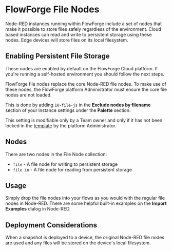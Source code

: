 # FlowForge File Nodes

Node-RED instances running within FlowForge include a set of nodes that make it possible
to store files safely regardless of the environment. 
Cloud based instances can read and write to persistent storage using these nodes.
Edge devices will store files on its local filesystem.

## Enabling Persistent File Storage

These nodes are enabled by default on the FlowForge Cloud platform. If you're
running a self-hosted environment you should follow the next steps.

FlowForge file nodes replace the core Node-RED file nodes. To make use of these
nodes, the FlowForge platform Administrator must ensure the core file nodes are 
not loaded.

This is done by adding `10-file-js` in the **Exclude nodes by filename** 
section of your instance settings under the **Palette** section.

This setting is modifiable only by a Team owner and only if it has not been
locked in the [template](concepts.md#template) by the platform Administrator.

## Nodes

There are two nodes in the File Node collection:

- `file` - A file node for writing to persistent storage
- `file in` - A file node for reading from persistent storage

## Usage

Simply drop the file nodes into your flows as you would with the regular file nodes in Node-RED. 
There are some helpful built-in examples on the **Import Examples** dialog in Node-RED.

## Deployment Considerations

When a snapshot is deployed to a device, the original Node-RED file nodes are used and 
any files will be stored on the device's local filesystem.

